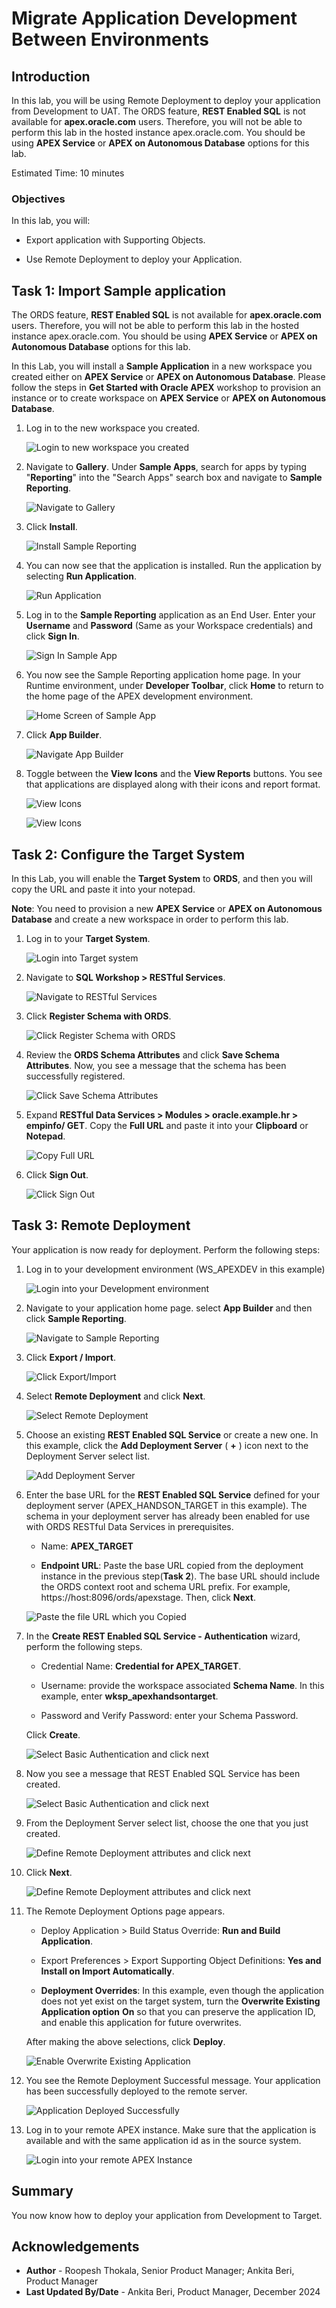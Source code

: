 
# Migrate Application Development Between Environments

## Introduction

In this lab, you will be using Remote Deployment to deploy your application from Development to UAT. The ORDS feature, **REST Enabled SQL** is not available for **apex.oracle.com** users. Therefore, you will not be able to perform this lab in the hosted instance apex.oracle.com. You should be using **APEX Service** or **APEX on Autonomous Database** options for this lab.

Estimated Time: 10 minutes

### Objectives

In this lab, you will:

- Export application with Supporting Objects.

- Use Remote Deployment to deploy your Application.

## Task 1: Import Sample application

The ORDS feature, **REST Enabled SQL** is not available for **apex.oracle.com** users. Therefore, you will not be able to perform this lab in the hosted instance apex.oracle.com. You should be using **APEX Service** or **APEX on Autonomous Database** options for this lab.

In this Lab, you will install a **Sample Application** in a new workspace you created either on **APEX Service** or **APEX on Autonomous Database**. Please follow the steps in **Get Started with Oracle APEX** workshop to provision an instance or to create workspace on **APEX Service** or **APEX on Autonomous Database**.

1. Log in to the new workspace you created.

    ![Login to new workspace you created](images/login-to-dev.png " ")

2. Navigate to **Gallery**. Under **Sample Apps**, search for apps by typing "**Reporting**" into the "Search Apps" search box and navigate to **Sample Reporting**.

    ![Navigate to Gallery](images/gallery-page2.png " ")

3. Click **Install**.

    ![Install Sample Reporting](images/install-sample-app.png " ")

4. You can now see that the application is installed. Run the application by selecting **Run Application**.

    ![Run Application](images/click-run-application.png " ")

5. Log in to the **Sample Reporting** application as an End User. Enter your **Username** and **Password** (Same as your Workspace credentials) and click **Sign In**.

    ![Sign In Sample App](images/log-in-to-the-app.png " ")

6. You now see the Sample Reporting application home page. In your Runtime environment, under **Developer Toolbar**, click **Home** to return to the home page of the APEX development environment.

    ![Home Screen of Sample App](images/navigate-to-sample-reports.png " ")

7. Click **App Builder**.

    ![Navigate App Builder](images/navigate-to-app-builder1.png " ")

8. Toggle between the **View Icons** and the **View Reports** buttons. You see that applications are displayed along with their icons and report format.

    ![View Icons](images/display-as-icons1.png " ")

    ![View Icons](images/display-as-report1.png " ")

## Task 2: Configure the Target System

In this Lab, you will enable the **Target System** to **ORDS**, and then you will copy the URL and paste it into your notepad.

**Note**: You need to provision a new **APEX Service** or **APEX on Autonomous Database** and create a new workspace in order to perform this lab.

1. Log in to your **Target System**.

   ![Login into Target system](images/sign-out1.png " ")

2. Navigate to **SQL Workshop > RESTful Services**.

   ![Navigate to RESTful Services](images/enable-ords1.png " ")

3. Click **Register Schema with ORDS**.

   ![Click Register Schema with ORDS](images/enable-ords2.png " ")

4. Review the **ORDS Schema Attributes** and click **Save Schema Attributes**. Now, you see a message that the schema has been successfully registered.​

   ![Click Save Schema Attributes](images/enable-ords3.png " ")

5. Expand **RESTful Data Services > Modules > oracle.example.hr > empinfo/ GET**. Copy the **Full URL** and paste it into your **Clipboard** or **Notepad**.

   ![Copy Full URL](images/copy-url.png " ")

6. Click **Sign Out**.

   ![Click Sign Out](images/sign-out2.png " ")

## Task 3: Remote Deployment

Your application is now ready for deployment. Perform the following steps:

1. Log in to your development environment (WS_APEXDEV in this example)

   ![Login into your Development environment](images/login-to-dev.png " ")

2. Navigate to your application home page. select **App Builder** and then click **Sample Reporting**.

   ![Navigate to Sample Reporting](images/select-sample-reporting.png " ")

3. Click **Export / Import**.

   ![Click Export/Import](images/select-export.png " ")

4. Select **Remote Deployment** and click **Next**.

   ![Select Remote Deployment](images/select-rd.png " ")

5. Choose an existing **REST Enabled SQL Service** or create a new one. In this example, click the **Add Deployment Server** ( **+** ) icon next to the Deployment Server select list.

   ![Add Deployment Server](images/perform-rd1.png " ")

6. Enter the base URL for the **REST Enabled SQL Service** defined for your deployment server (APEX\_HANDSON\_TARGET in this example). The schema in your deployment server has already been enabled for use with ORDS RESTful Data Services in prerequisites.

    - Name: **APEX_TARGET**

    - **Endpoint URL**: Paste the base URL copied from the deployment instance in the previous step(**Task 2**). The base URL should include the ORDS context root and schema URL prefix. For example, https://host:8096/ords/apexstage. Then, click **Next**.

    ![Paste the file URL which you Copied](images/perform-rd2.png " ")

7. In the **Create REST Enabled SQL Service - Authentication** wizard, perform the following steps.

    - Credential Name: **Credential for APEX\_TARGET**.

    - Username: provide the workspace associated **Schema Name**. In this example, enter **wksp_apexhandsontarget**.

    - Password and Verify Password: enter your Schema Password.

    Click **Create**.

    ![Select Basic Authentication and click next](images/perform-rd3.png " ")

8. Now you see a message that REST Enabled SQL Service has been created.

    ![Select Basic Authentication and click next](images/connection-successful.png " ")

9. From the Deployment Server select list, choose the one that you just created.

    ![Define Remote Deployment attributes and click next](images/select-deployment-server.png " ")

10. Click **Next**.

    ![Define Remote Deployment attributes and click next](images/click-next.png " ")

11. The Remote Deployment Options page appears.

    - Deploy Application > Build Status Override: **Run and Build Application**.

    - Export Preferences > Export Supporting Object Definitions: **Yes and Install on Import Automatically**.

    - **Deployment Overrides**: In this example, even though the application does not yet exist on the target system, turn the **Overwrite Existing Application option** **On** so that you can preserve the application ID, and enable this application for future overwrites.

    After making the above selections, click **Deploy**.

    ![Enable Overwrite Existing Application](images/perform-rd5.png " ")

12. You see the Remote Deployment Successful message. Your application has been successfully deployed to the remote server.

    ![Application Deployed Successfully](images/perform-rd6.png " ")

13. Log in to your remote APEX instance. Make sure that the application is available and with the same application id as in the source system.

    ![Login into your remote APEX Instance](images/perform-rd7.png " ")

## Summary

You now know how to deploy your application from Development to Target.

## Acknowledgements

- **Author** - Roopesh Thokala, Senior Product Manager; Ankita Beri, Product Manager
- **Last Updated By/Date** - Ankita Beri, Product Manager, December 2024

